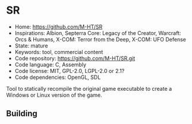 # SR

- Home: https://github.com/M-HT/SR
- Inspirations: Albion, Septerra Core: Legacy of the Creator, Warcraft: Orcs & Humans, X-COM: Terror from the Deep, X-COM: UFO Defense
- State: mature
- Keywords: tool, commercial content
- Code repository: https://github.com/M-HT/SR.git
- Code language: C, Assembly
- Code license: MIT, GPL-2.0, LGPL-2.0 or 2.1?
- Code dependencies: OpenGL, SDL

Tool to statically recompile the original game executable to create a Windows or Linux version of the game.

## Building
